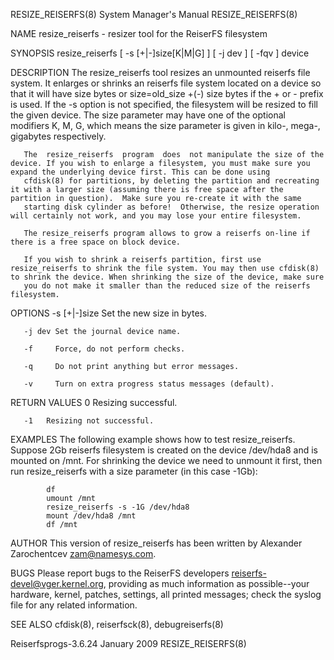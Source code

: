 RESIZE_REISERFS(8)                                                                       System Manager's Manual                                                                       RESIZE_REISERFS(8)

NAME
       resize_reiserfs - resizer tool for the ReiserFS filesystem

SYNOPSIS
       resize_reiserfs [ -s [+|-]size[K|M|G] ] [ -j dev ] [ -fqv ] device

DESCRIPTION
       The resize_reiserfs tool resizes an unmounted reiserfs file system.  It enlarges or shrinks an reiserfs file system located on a device so that it will have size bytes or size=old_size +(-) size
       bytes if the + or - prefix is used.  If the -s option is not specified, the filesystem will be resized to fill the given device.  The size parameter may have one of the optional modifiers K,  M,
       G, which means the size parameter is given in kilo-, mega-, gigabytes respectively.

       The  resize_reiserfs  program  does  not manipulate the size of the device. If you wish to enlarge a filesystem, you must make sure you expand the underlying device first. This can be done using
       cfdisk(8) for partitions, by deleting the partition and recreating it with a larger size (assuming there is free space after the partition in question).  Make sure you re-create it with the same
       starting disk cylinder as before!  Otherwise, the resize operation will certainly not work, and you may lose your entire filesystem.

       The resize_reiserfs program allows to grow a reiserfs on-line if there is a free space on block device.

       If you wish to shrink a reiserfs partition, first use resize_reiserfs to shrink the file system. You may then use cfdisk(8) to shrink the device. When shrinking the size of the device, make sure
       you do not make it smaller than the reduced size of the reiserfs filesystem.

OPTIONS
       -s [+|-]size
              Set the new size in bytes.

       -j dev Set the journal device name.

       -f     Force, do not perform checks.

       -q     Do not print anything but error messages.

       -v     Turn on extra progress status messages (default).

RETURN VALUES
       0    Resizing successful.

       -1   Resizing not successful.

EXAMPLES
       The following example shows how to test resize_reiserfs.  Suppose 2Gb reiserfs filesystem is created on the device /dev/hda8 and is mounted on /mnt.  For shrinking the device we need to  unmount
       it first, then run resize_reiserfs with a size  parameter (in this case -1Gb):

            df
            umount /mnt
            resize_reiserfs -s -1G /dev/hda8
            mount /dev/hda8 /mnt
            df /mnt

AUTHOR
       This version of resize_reiserfs has been written by Alexander Zarochentcev <zam@namesys.com>.

BUGS
       Please  report  bugs to the ReiserFS developers <reiserfs-devel@vger.kernel.org>, providing as much information as possible--your hardware, kernel, patches, settings, all printed messages; check
       the syslog file for any related information.

SEE ALSO
       cfdisk(8), reiserfsck(8), debugreiserfs(8)

Reiserfsprogs-3.6.24                                                                           January 2009                                                                            RESIZE_REISERFS(8)

